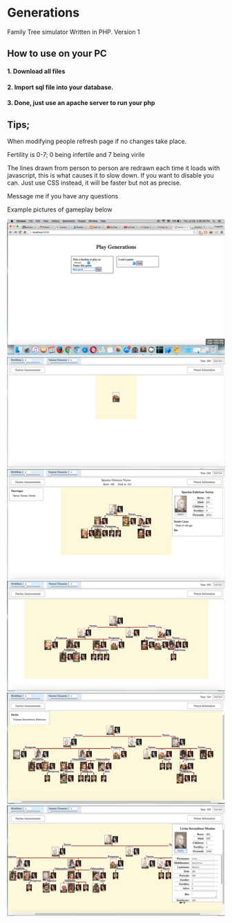 # Generations
Family Tree simulator
Written in PHP. Version 1

## How to use on your PC
#### 1. Download all files
#### 2. Import sql file into your database.
#### 3. Done, just use an apache server to run your php

## Tips;
When modifying people refresh page if no changes take place.

Fertility is 0-7; 0 being infertile and 7 being virile

The lines drawn from person to person are redrawn each time it loads with javascript, this is what causes it to slow down. If you want to disable you can. Just use CSS instead, it will be faster but not as precise.

Message me if you have any questions

Example pictures of gameplay below

![Gameplay for Generations](/screenshots/Start.png "Gameplay")
![Gameplay for Generations](/screenshots/game1.png "Gameplay")
![Gameplay for Generations](/screenshots/game2.png "Gameplay")
![Gameplay for Generations](/screenshots/game3.png "Gameplay")
![Gameplay for Generations](/screenshots/game4.png "Gameplay")
![Gameplay for Generations](/screenshots/game5.png "Gameplay")
